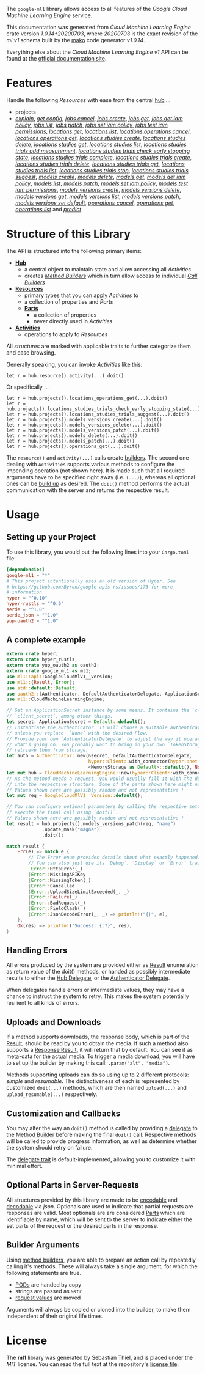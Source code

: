 <!---
DO NOT EDIT !
This file was generated automatically from 'src/mako/api/README.md.mako'
DO NOT EDIT !
-->
The `google-ml1` library allows access to all features of the *Google Cloud Machine Learning Engine* service.

This documentation was generated from *Cloud Machine Learning Engine* crate version *1.0.14+20200703*, where *20200703* is the exact revision of the *ml:v1* schema built by the [mako](http://www.makotemplates.org/) code generator *v1.0.14*.

Everything else about the *Cloud Machine Learning Engine* *v1* API can be found at the
[official documentation site](https://cloud.google.com/ml/).
# Features

Handle the following *Resources* with ease from the central [hub](https://docs.rs/google-ml1/1.0.14+20200703/google_ml1/CloudMachineLearningEngine) ... 

* projects
 * [*explain*](https://docs.rs/google-ml1/1.0.14+20200703/google_ml1/api::ProjectExplainCall), [*get config*](https://docs.rs/google-ml1/1.0.14+20200703/google_ml1/api::ProjectGetConfigCall), [*jobs cancel*](https://docs.rs/google-ml1/1.0.14+20200703/google_ml1/api::ProjectJobCancelCall), [*jobs create*](https://docs.rs/google-ml1/1.0.14+20200703/google_ml1/api::ProjectJobCreateCall), [*jobs get*](https://docs.rs/google-ml1/1.0.14+20200703/google_ml1/api::ProjectJobGetCall), [*jobs get iam policy*](https://docs.rs/google-ml1/1.0.14+20200703/google_ml1/api::ProjectJobGetIamPolicyCall), [*jobs list*](https://docs.rs/google-ml1/1.0.14+20200703/google_ml1/api::ProjectJobListCall), [*jobs patch*](https://docs.rs/google-ml1/1.0.14+20200703/google_ml1/api::ProjectJobPatchCall), [*jobs set iam policy*](https://docs.rs/google-ml1/1.0.14+20200703/google_ml1/api::ProjectJobSetIamPolicyCall), [*jobs test iam permissions*](https://docs.rs/google-ml1/1.0.14+20200703/google_ml1/api::ProjectJobTestIamPermissionCall), [*locations get*](https://docs.rs/google-ml1/1.0.14+20200703/google_ml1/api::ProjectLocationGetCall), [*locations list*](https://docs.rs/google-ml1/1.0.14+20200703/google_ml1/api::ProjectLocationListCall), [*locations operations cancel*](https://docs.rs/google-ml1/1.0.14+20200703/google_ml1/api::ProjectLocationOperationCancelCall), [*locations operations get*](https://docs.rs/google-ml1/1.0.14+20200703/google_ml1/api::ProjectLocationOperationGetCall), [*locations studies create*](https://docs.rs/google-ml1/1.0.14+20200703/google_ml1/api::ProjectLocationStudyCreateCall), [*locations studies delete*](https://docs.rs/google-ml1/1.0.14+20200703/google_ml1/api::ProjectLocationStudyDeleteCall), [*locations studies get*](https://docs.rs/google-ml1/1.0.14+20200703/google_ml1/api::ProjectLocationStudyGetCall), [*locations studies list*](https://docs.rs/google-ml1/1.0.14+20200703/google_ml1/api::ProjectLocationStudyListCall), [*locations studies trials add measurement*](https://docs.rs/google-ml1/1.0.14+20200703/google_ml1/api::ProjectLocationStudyTrialAddMeasurementCall), [*locations studies trials check early stopping state*](https://docs.rs/google-ml1/1.0.14+20200703/google_ml1/api::ProjectLocationStudyTrialCheckEarlyStoppingStateCall), [*locations studies trials complete*](https://docs.rs/google-ml1/1.0.14+20200703/google_ml1/api::ProjectLocationStudyTrialCompleteCall), [*locations studies trials create*](https://docs.rs/google-ml1/1.0.14+20200703/google_ml1/api::ProjectLocationStudyTrialCreateCall), [*locations studies trials delete*](https://docs.rs/google-ml1/1.0.14+20200703/google_ml1/api::ProjectLocationStudyTrialDeleteCall), [*locations studies trials get*](https://docs.rs/google-ml1/1.0.14+20200703/google_ml1/api::ProjectLocationStudyTrialGetCall), [*locations studies trials list*](https://docs.rs/google-ml1/1.0.14+20200703/google_ml1/api::ProjectLocationStudyTrialListCall), [*locations studies trials stop*](https://docs.rs/google-ml1/1.0.14+20200703/google_ml1/api::ProjectLocationStudyTrialStopCall), [*locations studies trials suggest*](https://docs.rs/google-ml1/1.0.14+20200703/google_ml1/api::ProjectLocationStudyTrialSuggestCall), [*models create*](https://docs.rs/google-ml1/1.0.14+20200703/google_ml1/api::ProjectModelCreateCall), [*models delete*](https://docs.rs/google-ml1/1.0.14+20200703/google_ml1/api::ProjectModelDeleteCall), [*models get*](https://docs.rs/google-ml1/1.0.14+20200703/google_ml1/api::ProjectModelGetCall), [*models get iam policy*](https://docs.rs/google-ml1/1.0.14+20200703/google_ml1/api::ProjectModelGetIamPolicyCall), [*models list*](https://docs.rs/google-ml1/1.0.14+20200703/google_ml1/api::ProjectModelListCall), [*models patch*](https://docs.rs/google-ml1/1.0.14+20200703/google_ml1/api::ProjectModelPatchCall), [*models set iam policy*](https://docs.rs/google-ml1/1.0.14+20200703/google_ml1/api::ProjectModelSetIamPolicyCall), [*models test iam permissions*](https://docs.rs/google-ml1/1.0.14+20200703/google_ml1/api::ProjectModelTestIamPermissionCall), [*models versions create*](https://docs.rs/google-ml1/1.0.14+20200703/google_ml1/api::ProjectModelVersionCreateCall), [*models versions delete*](https://docs.rs/google-ml1/1.0.14+20200703/google_ml1/api::ProjectModelVersionDeleteCall), [*models versions get*](https://docs.rs/google-ml1/1.0.14+20200703/google_ml1/api::ProjectModelVersionGetCall), [*models versions list*](https://docs.rs/google-ml1/1.0.14+20200703/google_ml1/api::ProjectModelVersionListCall), [*models versions patch*](https://docs.rs/google-ml1/1.0.14+20200703/google_ml1/api::ProjectModelVersionPatchCall), [*models versions set default*](https://docs.rs/google-ml1/1.0.14+20200703/google_ml1/api::ProjectModelVersionSetDefaultCall), [*operations cancel*](https://docs.rs/google-ml1/1.0.14+20200703/google_ml1/api::ProjectOperationCancelCall), [*operations get*](https://docs.rs/google-ml1/1.0.14+20200703/google_ml1/api::ProjectOperationGetCall), [*operations list*](https://docs.rs/google-ml1/1.0.14+20200703/google_ml1/api::ProjectOperationListCall) and [*predict*](https://docs.rs/google-ml1/1.0.14+20200703/google_ml1/api::ProjectPredictCall)




# Structure of this Library

The API is structured into the following primary items:

* **[Hub](https://docs.rs/google-ml1/1.0.14+20200703/google_ml1/CloudMachineLearningEngine)**
    * a central object to maintain state and allow accessing all *Activities*
    * creates [*Method Builders*](https://docs.rs/google-ml1/1.0.14+20200703/google_ml1/client::MethodsBuilder) which in turn
      allow access to individual [*Call Builders*](https://docs.rs/google-ml1/1.0.14+20200703/google_ml1/client::CallBuilder)
* **[Resources](https://docs.rs/google-ml1/1.0.14+20200703/google_ml1/client::Resource)**
    * primary types that you can apply *Activities* to
    * a collection of properties and *Parts*
    * **[Parts](https://docs.rs/google-ml1/1.0.14+20200703/google_ml1/client::Part)**
        * a collection of properties
        * never directly used in *Activities*
* **[Activities](https://docs.rs/google-ml1/1.0.14+20200703/google_ml1/client::CallBuilder)**
    * operations to apply to *Resources*

All *structures* are marked with applicable traits to further categorize them and ease browsing.

Generally speaking, you can invoke *Activities* like this:

```Rust,ignore
let r = hub.resource().activity(...).doit()
```

Or specifically ...

```ignore
let r = hub.projects().locations_operations_get(...).doit()
let r = hub.projects().locations_studies_trials_check_early_stopping_state(...).doit()
let r = hub.projects().locations_studies_trials_suggest(...).doit()
let r = hub.projects().models_versions_create(...).doit()
let r = hub.projects().models_versions_delete(...).doit()
let r = hub.projects().models_versions_patch(...).doit()
let r = hub.projects().models_delete(...).doit()
let r = hub.projects().models_patch(...).doit()
let r = hub.projects().operations_get(...).doit()
```

The `resource()` and `activity(...)` calls create [builders][builder-pattern]. The second one dealing with `Activities` 
supports various methods to configure the impending operation (not shown here). It is made such that all required arguments have to be 
specified right away (i.e. `(...)`), whereas all optional ones can be [build up][builder-pattern] as desired.
The `doit()` method performs the actual communication with the server and returns the respective result.

# Usage

## Setting up your Project

To use this library, you would put the following lines into your `Cargo.toml` file:

```toml
[dependencies]
google-ml1 = "*"
# This project intentionally uses an old version of Hyper. See
# https://github.com/Byron/google-apis-rs/issues/173 for more
# information.
hyper = "^0.10"
hyper-rustls = "^0.6"
serde = "^1.0"
serde_json = "^1.0"
yup-oauth2 = "^1.0"
```

## A complete example

```Rust
extern crate hyper;
extern crate hyper_rustls;
extern crate yup_oauth2 as oauth2;
extern crate google_ml1 as ml1;
use ml1::api::GoogleCloudMlV1__Version;
use ml1::{Result, Error};
use std::default::Default;
use oauth2::{Authenticator, DefaultAuthenticatorDelegate, ApplicationSecret, MemoryStorage};
use ml1::CloudMachineLearningEngine;

// Get an ApplicationSecret instance by some means. It contains the `client_id` and 
// `client_secret`, among other things.
let secret: ApplicationSecret = Default::default();
// Instantiate the authenticator. It will choose a suitable authentication flow for you, 
// unless you replace  `None` with the desired Flow.
// Provide your own `AuthenticatorDelegate` to adjust the way it operates and get feedback about 
// what's going on. You probably want to bring in your own `TokenStorage` to persist tokens and
// retrieve them from storage.
let auth = Authenticator::new(&secret, DefaultAuthenticatorDelegate,
                              hyper::Client::with_connector(hyper::net::HttpsConnector::new(hyper_rustls::TlsClient::new())),
                              <MemoryStorage as Default>::default(), None);
let mut hub = CloudMachineLearningEngine::new(hyper::Client::with_connector(hyper::net::HttpsConnector::new(hyper_rustls::TlsClient::new())), auth);
// As the method needs a request, you would usually fill it with the desired information
// into the respective structure. Some of the parts shown here might not be applicable !
// Values shown here are possibly random and not representative !
let mut req = GoogleCloudMlV1__Version::default();

// You can configure optional parameters by calling the respective setters at will, and
// execute the final call using `doit()`.
// Values shown here are possibly random and not representative !
let result = hub.projects().models_versions_patch(req, "name")
             .update_mask("magna")
             .doit();

match result {
    Err(e) => match e {
        // The Error enum provides details about what exactly happened.
        // You can also just use its `Debug`, `Display` or `Error` traits
         Error::HttpError(_)
        |Error::MissingAPIKey
        |Error::MissingToken(_)
        |Error::Cancelled
        |Error::UploadSizeLimitExceeded(_, _)
        |Error::Failure(_)
        |Error::BadRequest(_)
        |Error::FieldClash(_)
        |Error::JsonDecodeError(_, _) => println!("{}", e),
    },
    Ok(res) => println!("Success: {:?}", res),
}

```
## Handling Errors

All errors produced by the system are provided either as [Result](https://docs.rs/google-ml1/1.0.14+20200703/google_ml1/client::Result) enumeration as return value of
the doit() methods, or handed as possibly intermediate results to either the 
[Hub Delegate](https://docs.rs/google-ml1/1.0.14+20200703/google_ml1/client::Delegate), or the [Authenticator Delegate](https://docs.rs/yup-oauth2/*/yup_oauth2/trait.AuthenticatorDelegate.html).

When delegates handle errors or intermediate values, they may have a chance to instruct the system to retry. This 
makes the system potentially resilient to all kinds of errors.

## Uploads and Downloads
If a method supports downloads, the response body, which is part of the [Result](https://docs.rs/google-ml1/1.0.14+20200703/google_ml1/client::Result), should be
read by you to obtain the media.
If such a method also supports a [Response Result](https://docs.rs/google-ml1/1.0.14+20200703/google_ml1/client::ResponseResult), it will return that by default.
You can see it as meta-data for the actual media. To trigger a media download, you will have to set up the builder by making
this call: `.param("alt", "media")`.

Methods supporting uploads can do so using up to 2 different protocols: 
*simple* and *resumable*. The distinctiveness of each is represented by customized 
`doit(...)` methods, which are then named `upload(...)` and `upload_resumable(...)` respectively.

## Customization and Callbacks

You may alter the way an `doit()` method is called by providing a [delegate](https://docs.rs/google-ml1/1.0.14+20200703/google_ml1/client::Delegate) to the 
[Method Builder](https://docs.rs/google-ml1/1.0.14+20200703/google_ml1/client::CallBuilder) before making the final `doit()` call. 
Respective methods will be called to provide progress information, as well as determine whether the system should 
retry on failure.

The [delegate trait](https://docs.rs/google-ml1/1.0.14+20200703/google_ml1/client::Delegate) is default-implemented, allowing you to customize it with minimal effort.

## Optional Parts in Server-Requests

All structures provided by this library are made to be [encodable](https://docs.rs/google-ml1/1.0.14+20200703/google_ml1/client::RequestValue) and 
[decodable](https://docs.rs/google-ml1/1.0.14+20200703/google_ml1/client::ResponseResult) via *json*. Optionals are used to indicate that partial requests are responses 
are valid.
Most optionals are are considered [Parts](https://docs.rs/google-ml1/1.0.14+20200703/google_ml1/client::Part) which are identifiable by name, which will be sent to 
the server to indicate either the set parts of the request or the desired parts in the response.

## Builder Arguments

Using [method builders](https://docs.rs/google-ml1/1.0.14+20200703/google_ml1/client::CallBuilder), you are able to prepare an action call by repeatedly calling it's methods.
These will always take a single argument, for which the following statements are true.

* [PODs][wiki-pod] are handed by copy
* strings are passed as `&str`
* [request values](https://docs.rs/google-ml1/1.0.14+20200703/google_ml1/client::RequestValue) are moved

Arguments will always be copied or cloned into the builder, to make them independent of their original life times.

[wiki-pod]: http://en.wikipedia.org/wiki/Plain_old_data_structure
[builder-pattern]: http://en.wikipedia.org/wiki/Builder_pattern
[google-go-api]: https://github.com/google/google-api-go-client

# License
The **ml1** library was generated by Sebastian Thiel, and is placed 
under the *MIT* license.
You can read the full text at the repository's [license file][repo-license].

[repo-license]: https://github.com/Byron/google-apis-rsblob/master/LICENSE.md
